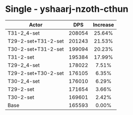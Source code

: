 # Single - yshaarj-nzoth-cthun
| Actor | DPS | Increase |
|---|:---:|:---:|
|T31-2_4-set|208054|25.64%|
|T29-2-set+T31-2-set|201243|21.53%|
|T30-2-set+T31-2-set|199094|20.23%|
|T31-2-set|195384|17.99%|
|T29-2_4-set|178022|7.51%|
|T29-2-set+T30-2-set|176105|6.35%|
|T30-2_4-set|176010|6.29%|
|T29-2-set|171654|3.66%|
|T30-2-set|169601|2.42%|
|Base|165593|0.00%|
